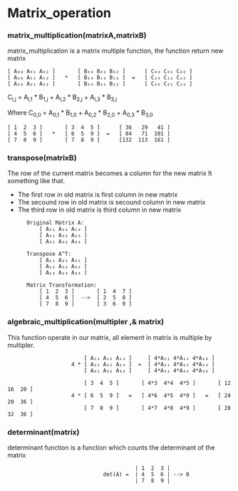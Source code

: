 

# Matrix_operation



### matrix_multiplication(matrixA,matrixB)

matrix_multiplication is a matrix multiple function, the function return new matrix
<!-- 
[	1	2	3	]		[	3	4	5	]		    [	36	29	41	]
[	4	5	6	]	x	[	6	5	9	] 	=	  [	84	71	101	]
[	7	8	9	]		[	7	8	9	]		    [	132	113	161	]
  -->

    [ A₀₀ A₀₁ A₀₂ ]       [ B₀₀ B₀₁ B₀₂ ]      [ C₀₀ C₀₁ C₀₂ ]
    [ A₁₀ A₁₁ A₁₂ ]   *   [ B₁₀ B₁₁ B₁₂ ]  =   [ C₁₀ C₁₁ C₁₂ ]
    [ A₂₀ A₂₁ A₂₂ ]       [ B₂₀ B₂₁ B₂₂ ]      [ C₂₀ C₂₁ C₂₂ ]

<!-- \[
\begin{align*}
\begin{bmatrix}
  A_{0,0} & A_{0,1} & A_{0,2} \\
  A_{1,0} & A_{1,1} & A_{1,2} \\
  A_{2,0} & A_{2,1} & A_{2,2}
\end{bmatrix}
*
\begin{bmatrix}
  B_{0,0} & B_{0,1} & B_{0,2} \\
  B_{1,0} & B_{1,1} & B_{1,2} \\
  B_{2,0} & B_{2,1} & B_{2,2}
\end{bmatrix}
&=
\begin{bmatrix}
  C_{0,0} & C_{0,1} & C_{0,2} \\
  C_{1,0} & C_{1,1} & C_{1,2} \\
  C_{2,0} & C_{2,1} & C_{2,2}
\end{bmatrix}
\end{align*}
\] -->



C<sub>i,j</sub> = A<sub>i,1</sub> * B<sub>1,j</sub> + A<sub>i,2</sub> * B<sub>2,j</sub> + A<sub>i,3</sub> * B<sub>3,j</sub>

Where C<sub>0,0</sub> = A<sub>0,1</sub> * B<sub>1,0</sub> + A<sub>0,2</sub> * B<sub>2,0</sub> + A<sub>0,3</sub> * B<sub>3,0</sub>


<!-- \[
\begin{align*}
\begin{bmatrix}
  1 & 2 & 3 \\
  4 & 5 & 6 \\
  7 & 8 & 9 \\
\end{bmatrix}
*
\begin{bmatrix}
  3 & 4 & 5 \\
  6 & 5 & 9 \\
  7 & 8 & 9 \\
\end{bmatrix}
&=
\begin{bmatrix}
  36 & 29 & 41 \\
  84 & 71 & 101 \\
  132 & 113 & 161 \\
\end{bmatrix}
\end{align*}
\] -->

    [ 1  2  3 ]       [ 3  4  5 ]      [ 36   29   41 ]
    [ 4  5  6 ]   *   [ 6  5  9 ]  =   [ 84   71  101 ]
    [ 7  8  9 ]       [ 7  8  9 ]      [132  113  161 ]


### transpose(matrixB)

The row of the current matrix becomes a column for the new matrix
It something like that.
* The first row in old matrix is first column in new matrix
* The secound row in old matrix is secound column in new matrix
* The third row in old matrix is third column in new matrix
<!-- 
[	1	2	3	]		   			[	1	4	7	]
[	4	5	6	]		- ->		[	2	5	8	]
[	7	8	9	]					[	3	6	9	]
  -->
<!-- \[
\text{Original Matrix} \quad A = 
\begin{bmatrix}
  A_{11} & A_{12} & A_{13} \\
  A_{21} & A_{22} & A_{23} \\
  A_{31} & A_{32} & A_{33}
\end{bmatrix}
\]

\[
\text{Transpose} \quad A^T = 
\begin{bmatrix}
  A_{11} & A_{21} & A_{31} \\
  A_{12} & A_{22} & A_{32} \\
  A_{13} & A_{23} & A_{33}
\end{bmatrix}
\]

\[
\begin{bmatrix}
  1 & 2 & 3 \\
  4 & 5 & 6 \\
  7 & 8 & 9 \\
\end{bmatrix}
-- >
\begin{bmatrix}
  1 & 4 & 7 \\
  2 & 5 & 8 \\
  3 & 6 & 9 \\
\end{bmatrix}
\] -->

          Original Matrix A:
              [ A₁₁ A₁₂ A₁₃ ]
              [ A₂₁ A₂₂ A₂₃ ]
              [ A₃₁ A₃₂ A₃₃ ]

          Transpose A^T:
              [ A₁₁ A₂₁ A₃₁ ]
              [ A₁₂ A₂₂ A₃₂ ]
              [ A₁₃ A₂₃ A₃₃ ]

          Matrix Transformation:
              [ 1  2  3 ]       [ 1  4  7 ]
              [ 4  5  6 ]  -->  [ 2  5  8 ]
              [ 7  8  9 ]       [ 3  6  9 ]



### algebraic_multiplication(multipler ,& matrix)
This function operate in our matrix, all element in matrix is multiple by multipler.

<!-- 
		[	1	2	3	]				[	4*1	4*2	4*3	]			[	4	8	12	]
4	*	[	4	5	6	]		=		[	4*4	4*5	4*6	]	=		[	16	20	24	]
		[	7	8	9	]				[	4*7	4*8	4*9	]			[	28	32	36	]
		 -->


<!-- \[
\begin{align*}
4 \cdot \begin{bmatrix}
  A_{11} & A_{21} & A_{31} \\
  A_{12} & A_{22} & A_{32} \\
  A_{13} & A_{23} & A_{33}
\end{bmatrix}
&=
\begin{bmatrix}
  4 \cdot A_{11} & 4 \cdot A_{21} & 4 \cdot A_{31} \\
  4 \cdot A_{12} & 4 \cdot A_{22} & 4 \cdot A_{32} \\
  4 \cdot A_{13} & 4 \cdot A_{23} & 4 \cdot A_{33}
\end{bmatrix}
\end{align*}
\]

\[
\begin{align*}
4
*
\begin{bmatrix}
  3 & 4 & 5 \\
  6 & 5 & 9 \\
  7 & 8 & 9 \\
\end{bmatrix}
&=
\begin{bmatrix}
  4*3 & 4*4 & 4*5 \\
  4*6 & 4*5 & 4*9 \\
  4*7 & 4*8 & 4*9 \\
\end{bmatrix}
&=
\begin{bmatrix}
  12 & 16 & 20 \\
  24 & 20 & 36 \\
  28 & 32 & 36 \\
\end{bmatrix}
\end{align*}
\] -->

                            [ A₁₁ A₁₂ A₁₃ ]     [ 4*A₁₁ 4*A₁₂ 4*A₁₃ ]
                        4 * [ A₂₁ A₂₂ A₂₃ ]  =  [ 4*A₂₁ 4*A₂₂ 4*A₂₃ ]
                            [ A₃₁ A₃₂ A₃₃ ]     [ 4*A₃₁ 4*A₃₂ 4*A₃₃ ]

                            [ 3  4  5 ]       [ 4*3  4*4  4*5 ]       [ 12  16  20 ]
                        4 * [ 6  5  9 ]   =   [ 4*6  4*5  4*9 ]   =   [ 24  20  36 ]
                            [ 7  8  9 ]       [ 4*7  4*8  4*9 ]       [ 28  32  36 ]
### determinant(matrix)		
determinant function is a function which counts the determinant of the matrix
<!-- 
	  	[	1	2	3	]				  	|	1	2	3	|
det		[	4	5	6	]		- ->		|	4	5	6	|	=0
	  	[	7	8	9	]				  	|	7	8	9	|
	 -->


<!-- \[
\det(A) = \left| \begin{array}{cc}
  1 & 2 & 3 \\
  4 & 5 & 6 \\
  7 & 8 & 9 \\
\end{array} \right| - - > 0
\] -->


                                            | 1  2  3 |
                                  det(A) =  | 4  5  6 | --> 0
                                            | 7  8  9 | 

